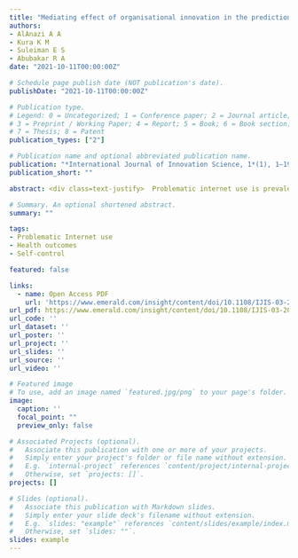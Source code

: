 ```yaml
---
title: "Mediating effect of organisational innovation in the prediction of change-oriented leadership on organisational performance"
authors:
- AlAnazi A A
- Kura K M
- Suleiman E S
- Abubakar R A
date: "2021-10-11T00:00:00Z"

# Schedule page publish date (NOT publication's date).
publishDate: "2021-10-11T00:00:00Z"

# Publication type.
# Legend: 0 = Uncategorized; 1 = Conference paper; 2 = Journal article;
# 3 = Preprint / Working Paper; 4 = Report; 5 = Book; 6 = Book section;
# 7 = Thesis; 8 = Patent
publication_types: ["2"]

# Publication name and optional abbreviated publication name.
publication: "*International Journal of Innovation Science, 1*(1), 1–19"
publication_short: ""

abstract: <div class=text-justify>  Problematic internet use is prevalent among university students, and it has been associated with increased adverse health outcomes. The results of existing research are mixed regarding the effects of problematic internet use on health outcomes. To resolve this ambiguity, we drew upon the self-control theory and person-situation interaction model to propose trait self-control as a moderator in the relationship between problematic internet use and adverse health outcomes. The study participants comprised 273 students from both public and private universities in Nigeria. Results reveal that problematic internet use is a significant predictor of adverse health outcomes. However, we find no evidence to support our postulated Hypothesis that trait selfcontrol moderates the effects of problematic internet use on adverse health outcomes. Implications, limitations, and potential for future research are highlighted. </div>

# Summary. An optional shortened abstract.
summary: ""

tags:
- Problematic Internet use
- Health outcomes
- Self-control

featured: false

links:
  - name: Open Access PDF
    url: 'https://www.emerald.com/insight/content/doi/10.1108/IJIS-03-2021-0051/full/html'
url_pdf: https://www.emerald.com/insight/content/doi/10.1108/IJIS-03-2021-0051/full/html
url_code: ''
url_dataset: ''
url_poster: ''
url_project: ''
url_slides: ''
url_source: ''
url_video: ''

# Featured image
# To use, add an image named `featured.jpg/png` to your page's folder. 
image:
  caption: ''
  focal_point: ""
  preview_only: false

# Associated Projects (optional).
#   Associate this publication with one or more of your projects.
#   Simply enter your project's folder or file name without extension.
#   E.g. `internal-project` references `content/project/internal-project/index.md`.
#   Otherwise, set `projects: []`.
projects: []

# Slides (optional).
#   Associate this publication with Markdown slides.
#   Simply enter your slide deck's filename without extension.
#   E.g. `slides: "example"` references `content/slides/example/index.md`.
#   Otherwise, set `slides: ""`.
slides: example
---
```



